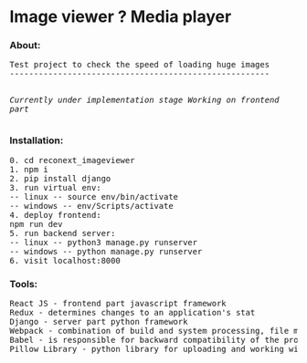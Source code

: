 # Image viewer ? Media player

<h3>About:</h3>
<pre>
Test project to check the speed of loading huge images
------------------------------------------------------

*Currently under implementation stage*
*Working on frontend part*
</pre>

<h3>Installation:</h3>
<pre>
0. cd reconext_imageviewer
1. npm i
2. pip install django 
3. run virtual env:
-- linux -- source env/bin/activate 
-- windows -- env/Scripts/activate
4. deploy frontend:
npm run dev
5. run backend server: 
-- linux -- python3 manage.py runserver
-- windows -- python manage.py runserver
6. visit localhost:8000
</pre>

<h3>Tools:</h3>
<pre>
React JS - frontend part javascript framework 
Redux - determines changes to an application's stat
Django - server part python framework
Webpack - combination of build and system processing, file minification 
Babel - is responsible for backward compatibility of the program
Pillow Library - python library for uploading and working with pictures
</pre>
